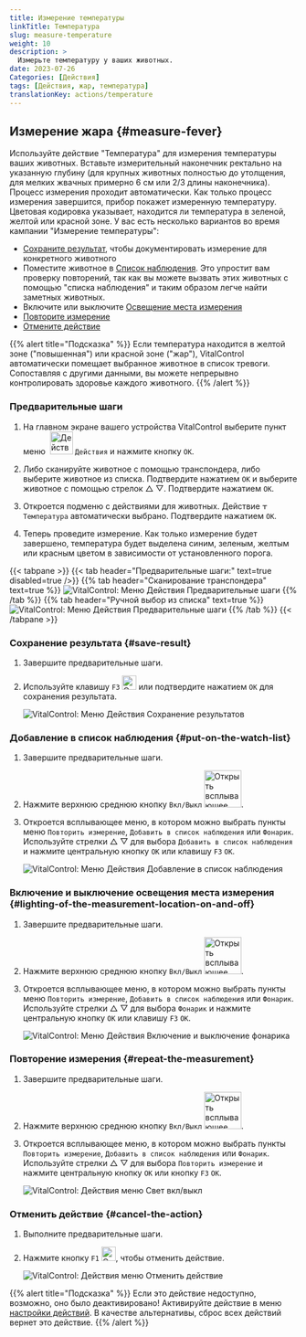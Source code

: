 ```yaml
---
title: Измерение температуры
linkTitle: Температура
slug: measure-temperature
weight: 10
description: >
  Измерьте температуру у ваших животных.
date: 2023-07-26
Categories: [Действия]
tags: [Действия, жар, температура]
translationKey: actions/temperature
---
```


## Измерение жара {#measure-fever}

Используйте действие "Температура" для измерения температуры ваших животных. Вставьте измерительный наконечник ректально на указанную глубину (для крупных животных полностью до утолщения, для мелких жвачных примерно 6 см или 2/3 длины наконечника). Процесс измерения проходит автоматически. Как только процесс измерения завершится, прибор покажет измеренную температуру. Цветовая кодировка указывает, находится ли температура в зеленой, желтой или красной зоне. У вас есть несколько вариантов во время кампании "Измерение температуры":

- [Сохраните результат](#save-result), чтобы документировать измерение для конкретного животного
- Поместите животное в [Список наблюдения](#put-on-the-watch-list). Это упростит вам проверку повторений, так как вы можете вызвать этих животных с помощью "списка наблюдения" и таким образом легче найти заметных животных.
- Включите или выключите [Освещение места измерения](#lighting-of-the-measurement-location-on-and-off)
- [Повторите измерение](#repeat-the-measurement)
- [Отмените действие](#cancel-the-action)

{{% alert title="Подсказка" %}}
Если температура находится в желтой зоне ("повышенная") или красной зоне ("жар"), VitalControl автоматически помещает выбранное животное в список тревоги. Сопоставляя с другими данными, вы можете непрерывно контролировать здоровье каждого животного.
{{% /alert %}}

### Предварительные шаги

1. На главном экране вашего устройства VitalControl выберите пункт меню &nbsp;<img src="/icons/actions.svg" width="40" align="bottom" alt="Действия" /> `Действия` и нажмите кнопку `OK`.

2. Либо сканируйте животное с помощью транспондера, либо выберите животное из списка. Подтвердите нажатием `OK` и выберите животное с помощью стрелок △ ▽. Подтвердите нажатием `OK`.

3. Откроется подменю с действиями для животных. Действие <img src="/icons/actions/temperature.svg" width="10" align="bottom" alt="Температура" /> `Температура` автоматически выбрано. Подтвердите нажатием `OK`.

4. Теперь проведите измерение. Как только измерение будет завершено, температура будет выделена синим, зеленым, желтым или красным цветом в зависимости от установленного порога.

{{< tabpane >}}
{{< tab header="Предварительные шаги:" text=true disabled=true />}}
{{% tab header="Сканирование транспондера" text=true %}}
![VitalControl: Меню Действия Предварительные шаги](../images/firststeps-scan.png "Предварительные шаги")
{{% /tab %}}
{{% tab header="Ручной выбор из списка" text=true %}}
![VitalControl: Меню Действия Предварительные шаги](../images/firststeps.png "Предварительные шаги")
{{% /tab %}}
{{< /tabpane >}}

### Сохранение результата {#save-result}

1. Завершите предварительные шаги.

2. Используйте клавишу `F3` <img src="/icons/footer/save.svg" width="25" align="bottom" alt="Сохранить" /> или подтвердите нажатием `OK` для сохранения результата.

    ![VitalControl: Меню Действия Сохранение результатов](../images/saveresults.png "Сохранение результатов")

### Добавление в список наблюдения {#put-on-the-watch-list}

1. Завершите предварительные шаги.

2. Нажмите верхнюю среднюю кнопку `Вкл/Выкл` <img src="/icons/footer/repeat_add_to_watch.svg" width="65" align="bottom" alt="Открыть всплывающее окно" />.

3. Откроется всплывающее меню, в котором можно выбрать пункты меню `Повторить измерение`, `Добавить в список наблюдения` или `Фонарик`. Используйте стрелки △ ▽ для выбора `Добавить в список наблюдения` и нажмите центральную кнопку `OK` или клавишу `F3` `OK`.

    ![VitalControl: Меню Действия Добавление в список наблюдения](../images/watchlist.png "Добавление в список наблюдения")

### Включение и выключение освещения места измерения {#lighting-of-the-measurement-location-on-and-off}

1. Завершите предварительные шаги.

2. Нажмите верхнюю среднюю кнопку `Вкл/Выкл` <img src="/icons/footer/repeat_add_to_watch.svg" width="65" align="bottom" alt="Открыть всплывающее окно" />.

3. Откроется всплывающее меню, в котором можно выбрать пункты меню `Повторить измерение`, `Добавить в список наблюдения` или `Фонарик`. Используйте стрелки △ ▽ для выбора `Фонарик` и нажмите центральную кнопку `OK` или клавишу `F3` `OK`.

    ![VitalControl: Меню Действия Включение и выключение фонарика](../images/light.png "Включение и выключение фонарика")

### Повторение измерения {#repeat-the-measurement}

1. Завершите предварительные шаги.

2. Нажмите верхнюю среднюю кнопку `Вкл/Выкл` <img src="/icons/footer/repeat_add_to_watch.svg" width="65" align="bottom" alt="Открыть всплывающее окно" />.

3. Откроется всплывающее меню, в котором можно выбрать пункты `Повторить измерение`, `Добавить в список наблюдения` или `Фонарик`. Используйте стрелки △ ▽ для выбора `Повторить измерение` и нажмите центральную кнопку `OK` или кнопку `F3` `OK`.

    ![VitalControl: Действия меню Свет вкл/выкл](../images/repeat.png "Свет вкл/выкл")

### Отменить действие {#cancel-the-action}

1. Выполните предварительные шаги.

2. Нажмите кнопку `F1` <img src="/icons/footer/cancel.svg" width="25" align="bottom" alt="Отмена" />, чтобы отменить действие.

    ![VitalControl: Действия меню Отменить действие](../images/saveresults.png "Отменить действие")

{{% alert title="Подсказка" %}}
Если это действие недоступно, возможно, оно было деактивировано! Активируйте действие в меню [настройки действий](../setting/). В качестве альтернативы, сброс всех действий вернет это действие.
{{% /alert %}}
